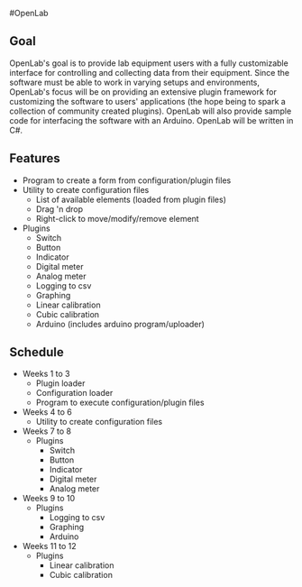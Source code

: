 #OpenLab

## Goal
OpenLab's goal is to provide lab equipment users with a fully customizable interface for controlling and collecting data from their equipment. Since the software must be able to work in varying setups and environments, OpenLab's focus will be on providing an extensive plugin framework for customizing the software to users' applications (the hope being to spark a collection of community created plugins). OpenLab will also provide sample code for interfacing the software with an Arduino. OpenLab will be written in C#.

## Features
* Program to create a form from configuration/plugin files
* Utility to create configuration files
    * List of available elements (loaded from plugin files)
    * Drag 'n drop
    * Right-click to move/modify/remove element
* Plugins
    * Switch
    * Button
    * Indicator
    * Digital meter
    * Analog meter
    * Logging to csv
    * Graphing
    * Linear calibration
    * Cubic calibration
    * Arduino (includes arduino program/uploader)

## Schedule
* Weeks 1 to 3
    * Plugin loader
    * Configuration loader
    * Program to execute configuration/plugin files
* Weeks 4 to 6
    * Utility to create configuration files
* Weeks 7 to 8
    * Plugins
        * Switch
        * Button
        * Indicator
        * Digital meter
        * Analog meter
* Weeks 9 to 10
    * Plugins
        * Logging to csv
        * Graphing
        * Arduino
* Weeks 11 to 12
    * Plugins
        * Linear calibration
        * Cubic calibration
